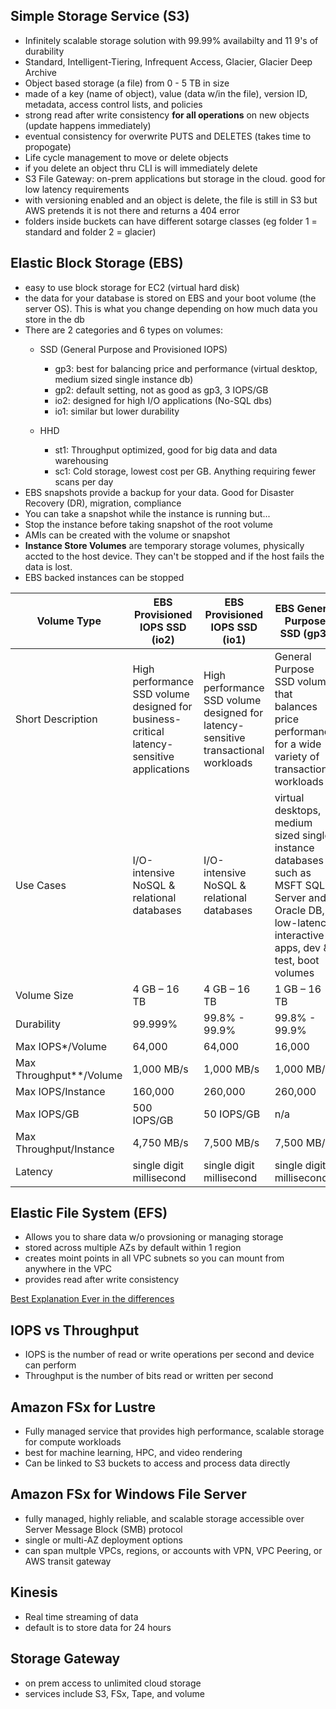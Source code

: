 ## Simple Storage Service (S3)
- Infinitely scalable storage solution with 99.99% availabilty and 11 9's of durability
- Standard, Intelligent-Tiering, Infrequent Access, Glacier, Glacier Deep Archive
- Object based storage (a file) from 0 - 5 TB in size
- made of a key (name of object), value (data w/in the file), version ID, metadata, access control lists, and policies
- strong read after write consistency **for all operations** on new objects (update happens immediately)
- eventual consistency for overwrite PUTS and DELETES (takes time to propogate)
- Life cycle management to move or delete objects
- if you delete an object thru CLI is will immediately delete
- S3 File Gateway: on-prem applications but storage in the cloud. good for low latency requirements
- with versioning enabled and an object is delete, the file is still in S3 but AWS pretends it is not there and returns a 404 error
- folders inside buckets can have different sotarge classes (eg folder 1 = standard and folder 2 = glacier)

## Elastic Block Storage (EBS) 
- easy to use block storage for EC2 (virtual hard disk)
- the data for your database is stored on EBS and your boot volume (the server OS). This is what you change depending on how much data you store in the db
- There are 2 categories and 6 types on volumes:
    - SSD (General Purpose and Provisioned IOPS)
        - gp3: best for balancing price and performance (virtual desktop, medium sized single instance db)
        - gp2: default setting, not as good as gp3, 3 IOPS/GB
        - io2: designed for high I/O applications (No-SQL dbs) 
        - io1: similar but lower durability

    - HHD 
        - st1: Throughput optimized, good for big data and data warehousing
        - sc1: Cold storage, lowest cost per GB. Anything requiring fewer scans per day
- EBS snapshots provide a backup for your data. Good for Disaster Recovery (DR), migration, compliance
- You can take a snapshot while the instance is running but...
- Stop the instance before taking snapshot of the root volume
- AMIs can be created with the volume or snapshot
- **Instance Store Volumes** are temporary storage volumes, physically accted to the host device. They can't be stopped and if the host fails the data is lost.
- EBS backed instances can be stopped 


| Volume Type | EBS Provisioned IOPS SSD (io2) | EBS Provisioned IOPS SSD (io1) | EBS General Purpose SSD (gp3) | EBS General Purpose SSD (gp2) |
| ----------- | ----------- | ----------- | ----------- | ----------- |
| Short Description | High performance SSD volume designed for business-critical latency-sensitive applications | High performance SSD volume designed for latency-sensitive transactional workloads |General Purpose SSD volume that balances price performance for a wide variety of transactional workloads | General Purpose SSD volume that balances price performance for a wide variety of transactional workloads |
| Use Cases | I/O-intensive NoSQL & relational databases | I/O-intensive NoSQL & relational databases | virtual desktops, medium sized single instance databases such as MSFT SQL Server and Oracle DB, low-latency interactive apps, dev & test, boot volumes | Boot volumes, low-latency interactive apps, dev & test |
| Volume Size | 4 GB – 16 TB | 4 GB – 16 TB | 1 GB – 16 TB | 1 GB – 16 TB |
| Durability | 99.999% | 99.8% - 99.9% | 99.8% - 99.9% | 99.8% - 99.9% |
| Max IOPS*/Volume | 64,000 | 64,000 | 16,000 | 16,000 |
| Max Throughput**/Volume | 1,000 MB/s | 1,000 MB/s | 1,000 MB/s | 250 MB/s |
| Max IOPS/Instance | 160,000 | 260,000 | 260,000 | 260,000 |
| Max IOPS/GB | 500 IOPS/GB | 50 IOPS/GB | n/a | n/a |
| Max Throughput/Instance | 4,750 MB/s | 7,500 MB/s | 7,500 MB/s | 7,500 MB/s |
| Latency | single digit millisecond | single digit millisecond | single digit millisecond | single digit millisecond |

## Elastic File System (EFS)
- Allows you to share data w/o provsioning or managing storage
- stored across multiple AZs by default within 1 region
- creates moint points in all VPC subnets so you can mount from anywhere in the VPC
- provides read after write consistency

[Best Explanation Ever in the differences](https://stackoverflow.com/questions/29575877/aws-efs-vs-ebs-vs-s3-differences-when-to-use)

## IOPS vs Throughput
- IOPS is the number of read or write operations per second and device can perform
- Throughput is the number of bits read or written per second

## Amazon FSx for Lustre
- Fully managed service that provides high performance, scalable storage for compute workloads
- best for machine learning, HPC, and video rendering
- Can be linked to S3 buckets to access and process data directly

## Amazon FSx for Windows File Server
- fully managed, highly reliable, and scalable storage accessible over Server Message Block (SMB) protocol
- single or multi-AZ deployment options
- can span multple VPCs, regions, or accounts with VPN, VPC Peering, or AWS transit gateway

## Kinesis
- Real time streaming of data
- default is to store data for 24 hours

## Storage Gateway
- on prem access to unlimited cloud storage
- services include S3, FSx, Tape, and volume
